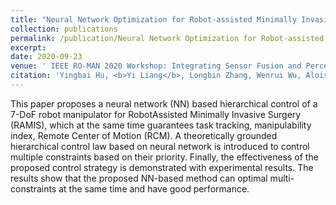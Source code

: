 ```yaml
---
title: "Neural Network Optimization for Robot-assisted Minimally Invasive Surgery"
collection: publications
permalink: /publication/Neural Network Optimization for Robot-assisted Minimally Invasive Surgery
excerpt:
date: 2020-09-23
venue: ' IEEE RO-MAN 2020 Workshop: Integrating Sensor Fusion and Perception for Human-robot Interaction (2020ROMANHRI)'
citation: 'Yingbai Hu, <b>Yi Liang</b>, Longbin Zhang, Wenrui Wu, Alois Knol. (2020). &quot;Neural Network Optimization for Robot-assisted Minimally Invasive Surgery.&quot; <i> IEEE RO-MAN 2020 Workshop: Integrating Sensor Fusion and Perception for Human-robot Interaction (2020ROMANHRI)</i>. '
---
```

This paper proposes a neural network (NN) based
hierarchical control of a 7-DoF robot manipulator for RobotAssisted Minimally Invasive Surgery (RAMIS), which at the
same time guarantees task tracking, manipulability index,
Remote Center of Motion (RCM). A theoretically grounded hierarchical control law based on neural network is introduced to
control multiple constraints based on their priority. Finally, the
effectiveness of the proposed control strategy is demonstrated
with experimental results. The results show that the proposed
NN-based method can optimal multi-constraints at the same
time and have good performance.
